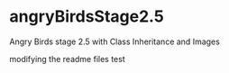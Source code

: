 # angryBirdsStage2.5
Angry Birds stage 2.5 with Class Inheritance and Images


modifying the readme files test